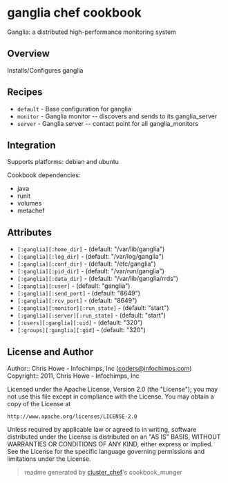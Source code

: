 # ganglia chef cookbook

Ganglia: a distributed high-performance monitoring system

## Overview

Installs/Configures ganglia

## Recipes 

* `default`                  - Base configuration for ganglia
* `monitor`                  - Ganglia monitor -- discovers and sends to its ganglia_server
* `server`                   - Ganglia server -- contact point for all ganglia_monitors

## Integration

Supports platforms: debian and ubuntu

Cookbook dependencies:

* java
* runit
* volumes
* metachef


## Attributes

* `[:ganglia][:home_dir]`             -  (default: "/var/lib/ganglia")
* `[:ganglia][:log_dir]`              -  (default: "/var/log/ganglia")
* `[:ganglia][:conf_dir]`             -  (default: "/etc/ganglia")
* `[:ganglia][:pid_dir]`              -  (default: "/var/run/ganglia")
* `[:ganglia][:data_dir]`             -  (default: "/var/lib/ganglia/rrds")
* `[:ganglia][:user]`                 -  (default: "ganglia")
* `[:ganglia][:send_port]`            -  (default: "8649")
* `[:ganglia][:rcv_port]`             -  (default: "8649")
* `[:ganglia][:monitor][:run_state]`  -  (default: "start")
* `[:ganglia][:server][:run_state]`   -  (default: "start")
* `[:users][:ganglia][:uid]`          -  (default: "320")
* `[:groups][:ganglia][:gid]`         -  (default: "320")

## License and Author

Author::                Chris Howe - Infochimps, Inc (<coders@infochimps.com>)
Copyright::             2011, Chris Howe - Infochimps, Inc

Licensed under the Apache License, Version 2.0 (the "License");
you may not use this file except in compliance with the License.
You may obtain a copy of the License at

    http://www.apache.org/licenses/LICENSE-2.0

Unless required by applicable law or agreed to in writing, software
distributed under the License is distributed on an "AS IS" BASIS,
WITHOUT WARRANTIES OR CONDITIONS OF ANY KIND, either express or implied.
See the License for the specific language governing permissions and
limitations under the License.

> readme generated by [cluster_chef](http://github.com/infochimps/cluster_chef)'s cookbook_munger
